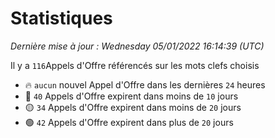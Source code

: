 # Statistiques


_Dernière mise à jour : Wednesday 05/01/2022 16:14:39 (UTC)_ 

Il y a `116`Appels d'Offre référencés sur les mots clefs choisis

- 🔥 `aucun` nouvel Appel d'Offre dans les dernières `24` heures
- 🔴  `40` Appels d'Offre expirent dans moins de `10` jours
- 🟡  `34` Appels d'Offre expirent dans moins de `20` jours
- 🟢  `42` Appels d'Offre expirent dans plus de `20` jours
